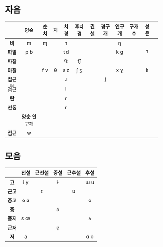 # 자음
|                  |      양순       | 순치 | 치  | 치경 | 후치경 | 권설 | 경구개 | 연구개 | 구개수 | 성문 |     |
|:----------------:|:---------------:|:----:|:---:|:----:|:------:|:----:|:------:|:------:|:------:|:----:| --- |
|      **비**      |        m        |  ɱ   |     |  n   |        |      |        |   ŋ    |        |      |     |
|     **파열**     |       p b       |      |     | t d  |        |      |        |  k ɡ   |        |  ʔ   |     |
|     **파찰**     |                 |      |     | t͡s  |  t͡ʃ   |      |        |        |        |      |     |
|     **마찰**     |                 | f v  |  θ  | s z  |  ʃ ʒ   |      |        |  x ɣ   |        |  h   |     |
|     **접근**     |                 |      |     |  ɹ   |        |      |   j    |        |        |      |     |
| <ruby><rb>접근</rb><rt>양순</rt></ruby> |                 |      |     |  l   |        |      |        |        |        |      |     |
|      **탄**      |                 |      |     |  ɾ   |        |      |        |        |        |      |     |
|     **전동**     |                 |      |     |  r   |        |      |        |        |        |      |     |
|                  | **양순 연구개** |      |     |      |        |      |        |        |        |      |     |
|     **접근**     |        w        |      |     |      |        |      |        |        |        |      |     |

# 모음
|      | 전설 | 근전설 | 중설 | 근후설 | 후설 |
|:----:|:----:|:------:|:----:|:------:|:----:|
|  **고**  | i y  |        |  ɨ   |        | ɯ u  |
| **근고** |      |   ɪ    |      |   ʊ    |      |
| **중고** | e ø  |        |      |        |  o   |
|  **중**  |      |        |  ə   |        |      |
| **중저** | ɛ œ  |        |      |        |  ʌ   |
| **근저** |      |        |  ɐ   |        |      |
|  **저**  |  a   |        |      |        | ɑ ɒ  |

